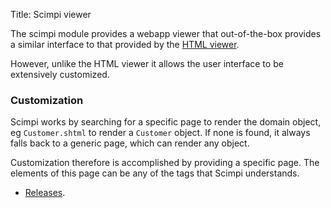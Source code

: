 Title: Scimpi viewer

The scimpi module provides a webapp viewer that out-of-the-box provides a similar interface to that provided by the [HTML viewer](../html/about.html).

However, unlike the HTML viewer it allows the user interface to be extensively customized.

### Customization

Scimpi works by searching for a specific page to render the domain object, eg `Customer.shtml` to render a `Customer` object. If none is found, it always falls back to a generic page, which can render any object.

Customization therefore is accomplished by providing a specific page. The elements of this page can be any of the tags that Scimpi understands.

- [Releases](release-notes/about.html).